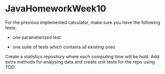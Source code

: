 # JavaHomeworkWeek10

For the previous implemented calculator, make sure you have the following tests:

- one parameterized test

- one suite of tests which contains all existing ones

Create a statistics repository where each computing time will be hold. Add extra methods for analysing data and create unit tests for the repo using TDD.